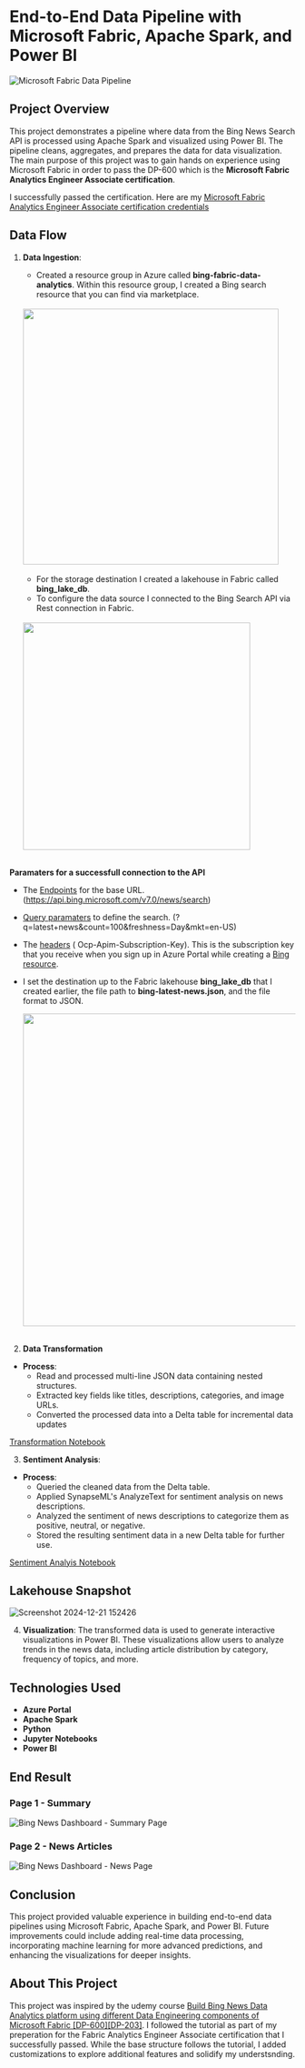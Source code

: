 # End-to-End Data Pipeline with Microsoft Fabric, Apache Spark, and Power BI

![Microsoft Fabric Data Pipeline](https://github.com/user-attachments/assets/403f9e09-0dfc-42e4-bf3b-d0b69a4f93ec)


## Project Overview
This project demonstrates a pipeline where data from the Bing News Search API is processed using Apache Spark and visualized using Power BI. The pipeline cleans, aggregates, and prepares the data for data visualization. The main purpose of this project was to gain hands on experience using Microsoft Fabric in order to pass the DP-600 which is the **Microsoft Fabric Analytics Engineer Associate certification**.

I successfully passed the certification.  Here are my [Microsoft Fabric Analytics Engineer Associate certification credentials](<https://learn.microsoft.com/en-us/users/dazhonhunt-8403/credentials/certification/fabric-analytics-engineer-associate?tab=credentials-tab&source=docs>)
## Data Flow

1. **Data Ingestion**:

   - Created a resource group in Azure called **bing-fabric-data-analytics**. Within this resource group, I created a Bing search resource that you can find via marketplace.
     <br><br>
   
    <img src="https://github.com/user-attachments/assets/9fa00d19-6a45-4f05-81c0-b747a94d39fe" width="450"/>
    <br><br>

   - For the storage destination I created a lakehouse in Fabric called **bing_lake_db**.
   - To configure the data source I connected to the Bing Search API via Rest connection in Fabric.
    <br><br>
   
   <img src="https://github.com/user-attachments/assets/486b9ce9-92ee-4612-a772-ce65fdff8d6d" width="400"/>
   <br><br>

  **Paramaters for a successfull connection to the API**
  - The [Endpoints](<https://learn.microsoft.com/en-us/bing/search-apis/bing-news-search/reference/endpoints>) for the base URL.
    (https://api.bing.microsoft.com/v7.0/news/search)
  
  - [Query paramaters](<https://learn.microsoft.com/en-us/bing/search-apis/bing-news-search/reference/query-parameters>) to define the search.
    (?q=latest+news&count=100&freshness=Day&mkt=en-US)

  - The [headers](<https://learn.microsoft.com/en-us/bing/search-apis/bing-news-search/reference/headers>) ( Ocp-Apim-Subscription-Key).
    This is the subscription key that you receive when you sign up in Azure Portal while creating a [Bing resource](<https://learn.microsoft.com/en-us/bing/search-apis/bing-web-search/create-bing-search-service-resource#create-your-bing-resource>).

  - I set the destination up to the Fabric lakehouse **bing_lake_db** that I created earlier, the file path to **bing-latest-news.json**, and the file format to JSON.

     <img src="https://github.com/user-attachments/assets/a73120c7-2fd8-467f-8a9c-c3e557cc8d46" width="550"/>
     <br><br>
     
2. **Data Transformation**
      
  - **Process**:
     - Read and processed multi-line JSON data containing nested structures.
     - Extracted key fields like titles, descriptions, categories, and image URLs.
     - Converted the processed data into a Delta table for incremental data updates

[Transformation Notebook](<https://github.com/DazhonH/Microsoft-Fabric-Data-Engineering-Project/blob/main/Bing-News-Transformation.ipynb>)

3. **Sentiment Analysis**:

- **Process**:
    - Queried the cleaned data from the Delta table.
    - Applied SynapseML's AnalyzeText for sentiment analysis on news descriptions.
    - Analyzed the sentiment of news descriptions to categorize them as positive, neutral, or negative.
    - Stored the resulting sentiment data in a new Delta table for further use.

[Sentiment Analyis Notebook](<https://github.com/DazhonH/Microsoft-Fabric-Data-Engineering-Project/blob/main/Bing%20-%20Sentiment%20-%20Analysis.ipynb>)

## Lakehouse Snapshot
![Screenshot 2024-12-21 152426](https://github.com/user-attachments/assets/7892b31e-5463-4427-b12e-ba5d4892ee2a)

 


4. **Visualization**: The transformed data is used to generate interactive visualizations in Power BI. These visualizations allow users to analyze trends in the news data, including article distribution by category, frequency of topics, and more.

## Technologies Used

- **Azure Portal**
- **Apache Spark**
- **Python**
- **Jupyter Notebooks**
- **Power BI**

## End Result
### Page 1 - Summary

![Bing News Dashboard - Summary Page](https://github.com/user-attachments/assets/3a0c05b1-6e9c-43e7-9164-fbb7298d48f9)

### Page 2 - News Articles

![Bing News Dashboard - News Page](https://github.com/user-attachments/assets/db9c38bf-ef29-4f3c-9db8-74f32483d4e1)

## Conclusion
This project provided valuable experience in building end-to-end data pipelines using Microsoft Fabric, Apache Spark, and Power BI. Future improvements could include adding real-time data processing, incorporating machine learning for more advanced predictions, and enhancing the visualizations for deeper insights.

## About This Project
This project was inspired by the udemy course [Build Bing News Data Analytics platform using different Data Engineering components of Microsoft Fabric [DP-600][DP-203]](<https://www.udemy.com/course/microsoft-fabric-end-to-end-data-engineering-project/learn/lecture/43202384#overview>). I followed the tutorial as part of my preperation for the Fabric Analytics Engineer Associate certification that I successfully passed. While the base structure follows the tutorial, I added customizations to explore additional features and solidify my understsnding.



